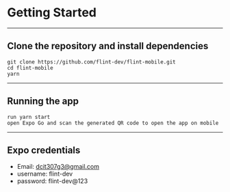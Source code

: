 # Getting Started

---

## Clone the repository and install dependencies

```
git clone https://github.com/flint-dev/flint-mobile.git
cd flint-mobile
yarn
```

---

## Running the app

```
run yarn start
open Expo Go and scan the generated QR code to open the app on mobile
```

---

## Expo credentials

- Email: dcit307g3@gmail.com
- username: flint-dev
- password: flint-dev@123
